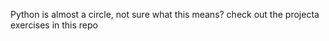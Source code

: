 Python is almost a circle, not sure what this means?
check out the projecta exercises in this repo

